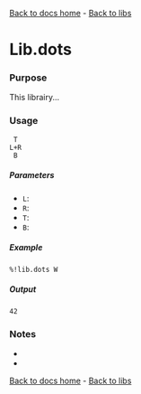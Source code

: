 [Back to docs home](../../index.md) - [Back to libs](index.md)
# Lib.dots

### Purpose
This librairy...

### Usage
    
     T
    L+R
     B

##### Parameters
- `L`: 
- `R`: 
- `T`: 
- `B`: 

##### Example

    %!lib.dots W

##### Output

    42
   

### Notes
- 
-

[Back to docs home](../../index.md) - [Back to libs](index.md)
